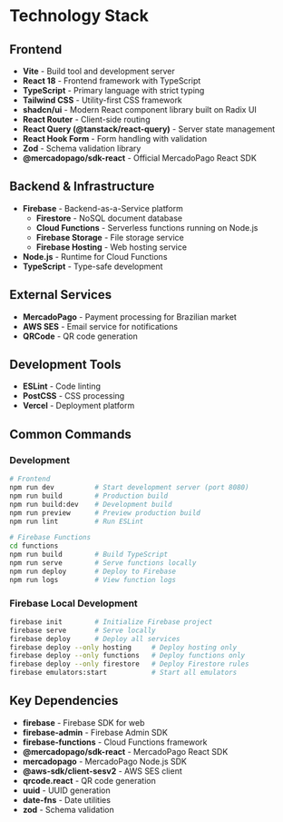 # Technology Stack

## Frontend

- **Vite** - Build tool and development server
- **React 18** - Frontend framework with TypeScript
- **TypeScript** - Primary language with strict typing
- **Tailwind CSS** - Utility-first CSS framework
- **shadcn/ui** - Modern React component library built on Radix UI
- **React Router** - Client-side routing
- **React Query (@tanstack/react-query)** - Server state management
- **React Hook Form** - Form handling with validation
- **Zod** - Schema validation library
- **@mercadopago/sdk-react** - Official MercadoPago React SDK

## Backend & Infrastructure

- **Firebase** - Backend-as-a-Service platform
  - **Firestore** - NoSQL document database
  - **Cloud Functions** - Serverless functions running on Node.js
  - **Firebase Storage** - File storage service
  - **Firebase Hosting** - Web hosting service
- **Node.js** - Runtime for Cloud Functions
- **TypeScript** - Type-safe development

## External Services

- **MercadoPago** - Payment processing for Brazilian market
- **AWS SES** - Email service for notifications
- **QRCode** - QR code generation

## Development Tools

- **ESLint** - Code linting
- **PostCSS** - CSS processing
- **Vercel** - Deployment platform

## Common Commands

### Development

```bash
# Frontend
npm run dev          # Start development server (port 8080)
npm run build        # Production build
npm run build:dev    # Development build
npm run preview      # Preview production build
npm run lint         # Run ESLint

# Firebase Functions
cd functions
npm run build        # Build TypeScript
npm run serve        # Serve functions locally
npm run deploy       # Deploy to Firebase
npm run logs         # View function logs
```

### Firebase Local Development

```bash
firebase init        # Initialize Firebase project
firebase serve       # Serve locally
firebase deploy      # Deploy all services
firebase deploy --only hosting     # Deploy hosting only
firebase deploy --only functions   # Deploy functions only
firebase deploy --only firestore   # Deploy Firestore rules
firebase emulators:start           # Start all emulators
```

## Key Dependencies

- **firebase** - Firebase SDK for web
- **firebase-admin** - Firebase Admin SDK
- **firebase-functions** - Cloud Functions framework
- **@mercadopago/sdk-react** - MercadoPago React SDK
- **mercadopago** - MercadoPago Node.js SDK
- **@aws-sdk/client-sesv2** - AWS SES client
- **qrcode.react** - QR code generation
- **uuid** - UUID generation
- **date-fns** - Date utilities
- **zod** - Schema validation
